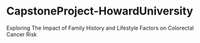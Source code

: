 # CapstoneProject-HowardUniversity
Exploring The Impact of Family History and Lifestyle Factors on Colorectal Cancer Risk
